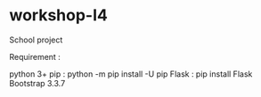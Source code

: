 # workshop-I4
School project 
 
Requirement :
 
python 3+
pip : python -m pip install -U pip
Flask : pip install Flask
Bootstrap 3.3.7
